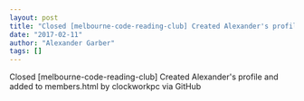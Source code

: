 ```yaml
---
layout: post
title: "Closed [melbourne-code-reading-club] Created Alexander's profile and added to members.html"
date: "2017-02-11"
author: "Alexander Garber"
tags: []
---
```


Closed [melbourne-code-reading-club] Created Alexander's profile and added to members.html by clockworkpc via GitHub